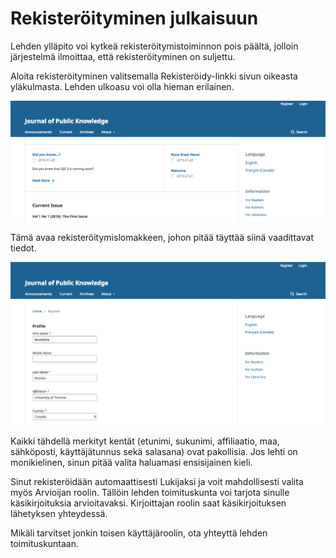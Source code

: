 # Rekisteröityminen julkaisuun

Lehden ylläpito voi kytkeä rekisteröitymistoiminnon pois päältä, jolloin järjestelmä ilmoittaa, että rekisteröityminen on suljettu.

Aloita rekisteröityminen valitsemalla Rekisteröidy-linkki sivun oikeasta yläkulmasta. Lehden ulkoasu voi olla hieman erilainen.

![](learning-ojs-3-registration.png)

Tämä avaa rekisteröitymislomakkeen, johon pitää täyttää siinä vaadittavat tiedot.

![](learning-ojs-3-registration-form.png)

Kaikki tähdellä merkityt kentät (etunimi, sukunimi, affiliaatio, maa, sähköposti, käyttäjätunnus sekä salasana) ovat pakollisia. Jos lehti on monikielinen, sinun pitää valita haluamasi ensisijainen kieli.

Sinut rekisteröidään automaattisesti Lukijaksi ja voit mahdollisesti valita myös Arvioijan roolin. Tällöin lehden toimituskunta voi tarjota sinulle käsikirjoituksia arvioitavaksi. Kirjoittajan roolin saat käsikirjoituksen lähetyksen yhteydessä.

Mikäli tarvitset jonkin toisen käyttäjäroolin, ota yhteyttä lehden toimituskuntaan.
